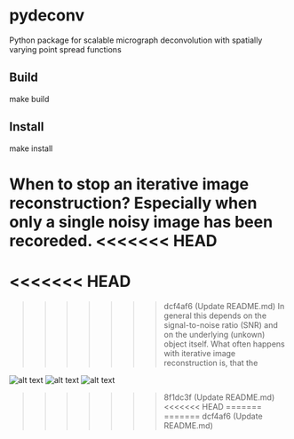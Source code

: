 # pydeconv
Python package for scalable micrograph deconvolution with spatially varying point spread functions

## Build
  make build

## Install
  make install

When to stop an iterative image reconstruction? Especially when only a single noisy image has been recoreded.
<<<<<<< HEAD
=======
<<<<<<< HEAD
=======
>>>>>>> dcf4af6 (Update README.md)
In general this depends on the signal-to-noise ratio (SNR) and on the underlying (unkown) object itself. What often happens with iterative image reconstruction is, that the

![alt text](https://github.com/beckerjn92/Binomial-splitting/blob/main/Fig1.PNG)
![alt text](https://github.com/beckerjn92/Binomial-splitting/blob/main/Fig2.PNG)
![alt text](https://github.com/beckerjn92/Binomial-splitting/blob/main/Fig3.PNG)
>>>>>>> 8f1dc3f (Update README.md)
<<<<<<< HEAD
=======
=======
>>>>>>> dcf4af6 (Update README.md)
